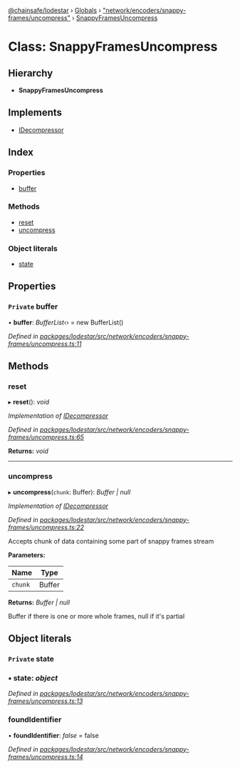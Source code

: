 [@chainsafe/lodestar](../README.md) › [Globals](../globals.md) › ["network/encoders/snappy-frames/uncompress"](../modules/_network_encoders_snappy_frames_uncompress_.md) › [SnappyFramesUncompress](_network_encoders_snappy_frames_uncompress_.snappyframesuncompress.md)

# Class: SnappyFramesUncompress

## Hierarchy

* **SnappyFramesUncompress**

## Implements

* [IDecompressor](../interfaces/_network_encoders_interface_.idecompressor.md)

## Index

### Properties

* [buffer](_network_encoders_snappy_frames_uncompress_.snappyframesuncompress.md#private-buffer)

### Methods

* [reset](_network_encoders_snappy_frames_uncompress_.snappyframesuncompress.md#reset)
* [uncompress](_network_encoders_snappy_frames_uncompress_.snappyframesuncompress.md#uncompress)

### Object literals

* [state](_network_encoders_snappy_frames_uncompress_.snappyframesuncompress.md#private-state)

## Properties

### `Private` buffer

• **buffer**: *BufferList‹›* = new BufferList()

*Defined in [packages/lodestar/src/network/encoders/snappy-frames/uncompress.ts:11](https://github.com/ChainSafe/lodestar/blob/2143d4cb6/packages/lodestar/src/network/encoders/snappy-frames/uncompress.ts#L11)*

## Methods

###  reset

▸ **reset**(): *void*

*Implementation of [IDecompressor](../interfaces/_network_encoders_interface_.idecompressor.md)*

*Defined in [packages/lodestar/src/network/encoders/snappy-frames/uncompress.ts:65](https://github.com/ChainSafe/lodestar/blob/2143d4cb6/packages/lodestar/src/network/encoders/snappy-frames/uncompress.ts#L65)*

**Returns:** *void*

___

###  uncompress

▸ **uncompress**(`chunk`: Buffer): *Buffer | null*

*Implementation of [IDecompressor](../interfaces/_network_encoders_interface_.idecompressor.md)*

*Defined in [packages/lodestar/src/network/encoders/snappy-frames/uncompress.ts:22](https://github.com/ChainSafe/lodestar/blob/2143d4cb6/packages/lodestar/src/network/encoders/snappy-frames/uncompress.ts#L22)*

Accepts chunk of data containing some part of snappy frames stream

**Parameters:**

Name | Type |
------ | ------ |
`chunk` | Buffer |

**Returns:** *Buffer | null*

Buffer if there is one or more whole frames, null if it's partial

## Object literals

### `Private` state

### ▪ **state**: *object*

*Defined in [packages/lodestar/src/network/encoders/snappy-frames/uncompress.ts:13](https://github.com/ChainSafe/lodestar/blob/2143d4cb6/packages/lodestar/src/network/encoders/snappy-frames/uncompress.ts#L13)*

###  foundIdentifier

• **foundIdentifier**: *false* = false

*Defined in [packages/lodestar/src/network/encoders/snappy-frames/uncompress.ts:14](https://github.com/ChainSafe/lodestar/blob/2143d4cb6/packages/lodestar/src/network/encoders/snappy-frames/uncompress.ts#L14)*
